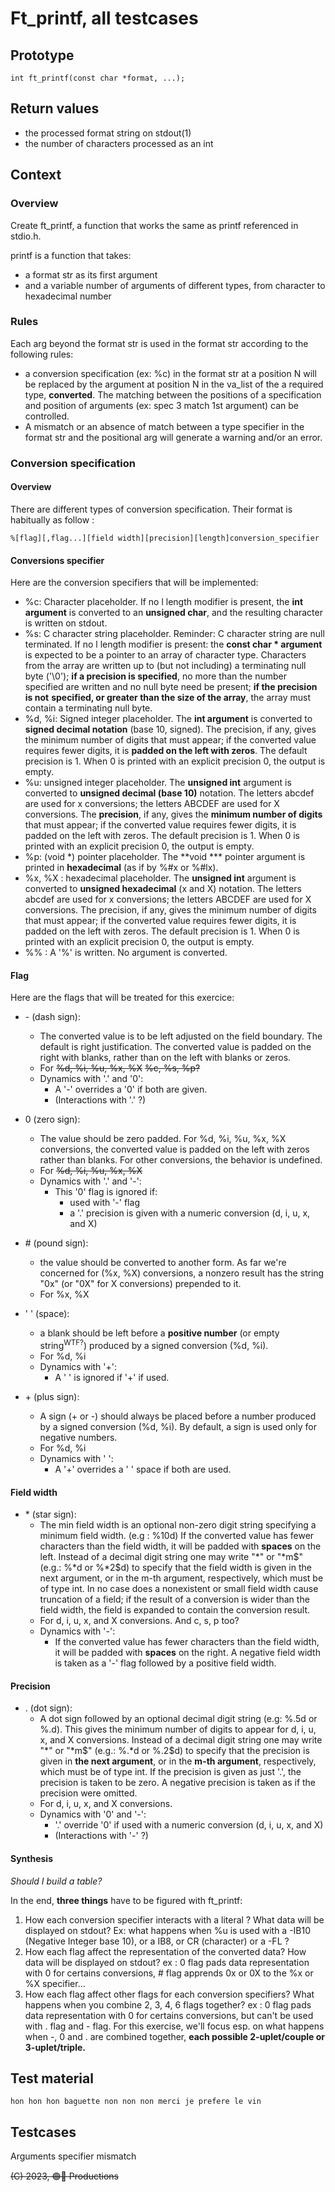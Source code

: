 # Ft_printf, all testcases

## Prototype

	int	ft_printf(const char *format, ...);

## Return values

* the processed format string on stdout(1)
* the number of characters processed as an int 

## Context

### Overview

Create ft_printf, a function that works the same as printf referenced in 
stdio.h.

printf is a function that takes:

* a format str as its first argument
* and a variable number of arguments of different types, from character 
to hexadecimal number

### Rules

Each arg beyond the format str is used in the format str according to the 
following rules:

* a conversion specification (ex: %c) in the format str at a position N will 
be replaced by the argument at position N in the va_list of the a required type,
**converted**. The matching between the positions of a specification and 
position of arguments (ex: spec 3 match 1st argument) can be controlled.
* A mismatch or an absence of match between a type specifier in
the format str and the positional arg will generate a warning and/or an error.

### Conversion specification

#### Overview

There are different types of conversion specification. Their format is
habitually as follow : 
	
`%[flag][,flag...][field width][precision][length]conversion_specifier`

#### Conversions specifier

Here are the conversion specifiers that will be implemented:

* %c: Character placeholder. If no l length modifier is present, the
**int argument** is converted to an **unsigned char**, and the resulting 
character is written on stdout.
* %s: C character string placeholder. Reminder: C character string are null
terminated. If no l length modifier is present: the **const char * argument** is 
expected to be a pointer to an array of character type. Characters from the 
array are written up to (but not including) a terminating null byte ('\0'); 
**if a precision is specified**, no more than the number specified
are written and no null byte need be present; **if the precision is not** 
**specified, or greater than the size of the array**, the array must contain a
terminating null byte.
* %d, %i: Signed integer placeholder. The **int argument** is converted to
**signed decimal notation** (base 10, signed). The precision, if any, gives 
the minimum number of digits that must appear; if the converted value 
requires fewer digits, it is **padded on the left with zeros**. The default 
precision is 1. When 0 is printed with an explicit precision 0, the output is 
empty.
* %u: unsigned integer placeholder. The **unsigned int** argument is converted 
to **unsigned decimal (base 10)** notation. The letters abcdef are used for x
conversions; the letters ABCDEF are used for X conversions. The **precision**, 
if any, gives the **minimum number of digits** that must appear; if the 
converted value requires fewer digits, it is padded on the left with zeros.
The default precision is 1. When 0 is printed with an explicit precision 0, 
the output is empty.
* %p: (void *) pointer placeholder. The **void *** pointer argument is printed 
in **hexadecimal** (as if by %#x or %#lx).
* %x, %X : hexadecimal placeholder. The **unsigned int** argument is converted
to **unsigned hexadecimal** (x and X) notation. The letters abcdef are used 
for x conversions; the letters ABCDEF are used for X conversions. 
The precision, if any, gives the minimum number of digits that must appear; 
if the converted value requires fewer digits, it is padded on the left with 
zeros. The default precision is 1. When 0 is printed with an explicit 
precision 0, the output is empty.
* %% : A '%' is written. No argument is converted.

#### Flag

Here are the flags that will be treated for this exercice:

* \- (dash sign):
	* The converted value is to be left adjusted on the field boundary. 
	The default is right justification. The converted value is padded on the 
	right with blanks, rather than on the left with blanks or zeros.
	* For ~~%d, %i, %u, %x, %X~~ ~~%c, %s, %p?~~
	* Dynamics with '.' and '0':
		* A '-' overrides a '0' if both are given. 
		* (Interactions with '.' ?)
	
* 0 (zero sign):
	* The value should be zero padded. For %d, %i, %u, %x, %X 
	conversions, the converted value is padded on the left with zeros rather 
	than blanks. For other conversions, the behavior is undefined. 
	* For ~~%d, %i, %u, %x, %X~~
	* Dynamics with '.' and '-':
		* This '0' flag is ignored if:
			* used with '-' flag
			* a '.' precision is given with a numeric conversion (d, i, u, x, 
			and X)

* \# (pound sign): 
	* the value should be converted to another form. As far we're concerned for 
	(%x, %X) conversions, a nonzero result has the string "0x" (or "0X" for X 
	conversions) prepended to it.
	* For %x, %X

* ' ' (space):
	* a blank should be left before a **positive number** (or empty 
	string<sup>WTF?</sup>) produced by a signed conversion (%d, %i).
	* For %d, %i
	* Dynamics with '+':
		* A ' ' is ignored if '+' if used.

* \+ (plus sign):
	* A sign (+ or -) should always be placed before a number produced by a 
	signed conversion (%d, %i). By default, a sign is used only for negative 
	numbers.
	* For %d, %i
	* Dynamics with ' ':
		* A '+' overrides a ' ' space if both are used.

#### Field width

* \* (star sign):
	* The min field width is an optional non-zero digit string specifying
	a minimum field width. (e.g : %10d) If the converted value has fewer 
	characters than the field width, it will be padded with **spaces** on the 
	left. Instead of a decimal digit string one may write "*" or "*m$" (e.g.: 
	%*d or %*2$d) to specify that the field width is given in the next argument,
	or in the m-th argument, respectively, which must be of type int.
	In no case does a nonexistent or small field width cause truncation of a 
	field; if the result of a conversion is wider than the field width, the 
	field is expanded to contain the conversion result.
	* For d, i, u, x, and X conversions. And c, s, p too?
	* Dynamics with '-':
		* If the converted value has fewer characters than the field width,
		it will be padded with **spaces** on the right. A negative field width
		is taken as a '-' flag followed by a positive field width.

#### Precision

* . (dot sign):
	* A dot sign followed by an optional decimal digit string 
	(e.g: %.5d or %.d). This gives the minimum number of digits to appear 
	for d, i, u, x, and X conversions. Instead of a decimal digit string one 
	may write "*" or "*m$" (e.g.: %.*d or %.2$d) to specify that the precision 
	is given in **the next argument**, or in the **m-th argument**, 
	respectively, which must be of type int. If the precision is given as just
	'.', the precision is taken to be zero. A negative precision is taken as 
	if the precision were omitted.
	* For d, i, u, x, and X conversions.
	* Dynamics with '0' and '-':
		* '.' override '0' if used with a numeric conversion (d, i, u, x, and X)
		* (Interactions with '-' ?)

#### Synthesis

*Should I build a table?*

In the end, **three things** have to be figured with ft_printf:
1. How each conversion specifier interacts with a literal ? What data will be
displayed on stdout? Ex: what happens when %u is used with a -IB10 
(Negative Integer base 10), or a IB8, or CR (character) or a -FL ?
2. How each flag affect the representation of the converted data? How data 
will be displayed on stdout? ex : 0 flag pads data representation with 0 for
certains conversions, # flag apprends 0x or 0X to the %x or %X specifier... 
3. How each flag affect other flags for each conversion specifiers?
What happens when you combine 2, 3, 4, 6 flags together?
ex : 0 flag pads data representation with  0 for certains conversions, but 
can't be used with . flag and - flag. For this exercise, we'll focus esp. on 
what happens when -, 0 and . are combined together,
**each possible 2-uplet/couple or 3-uplet/triple.**

## Test material
	hon hon hon baguette non non non merci je prefere le vin

## Testcases

Arguments specifier mismatch

~~(C) 2023, 🟢🔴 Productions~~